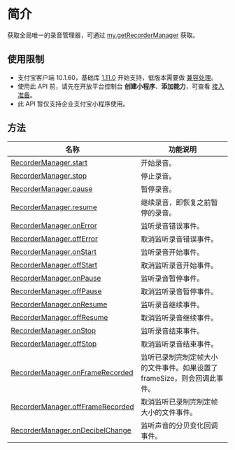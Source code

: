# 简介
获取全局唯一的录音管理器，可通过 [my.getRecorderManager](https://opendocs.alipay.com/mini/api/getrecordermanager) 获取。

## 使用限制

- 支付宝客户端 10.1.60，基础库 [1.11.0](https://opendocs.alipay.com/mini/framework/lib) 开始支持，低版本需要做 [兼容处理](https://docs.alipay.com/mini/framework/compatibility)。
- 使用此 API 前，请先在开放平台控制台 **创建小程序**、**添加能力**，可查看 [接入准备](https://opendocs.alipay.com/mini/02pj5u)。
- 此 API 暂仅支持企业支付宝小程序使用。

## 方法
| **名称** | **功能说明** |
| --- | --- |
| [RecorderManager.start](https://opendocs.alipay.com/mini/02vdqs) | 开始录音。 |
| [RecorderManager.stop](https://opendocs.alipay.com/mini/02velg) | 停止录音。 |
| [RecorderManager.pause](https://opendocs.alipay.com/mini/02velh) | 暂停录音。 |
| [RecorderManager.resume](https://opendocs.alipay.com/mini/02vdqt) | 继续录音，即恢复之前暂停的录音。 |
| [RecorderManager.onError](https://opendocs.alipay.com/mini/02veli) | 监听录音错误事件。 |
| [RecorderManager.offError](https://opendocs.alipay.com/mini/02vdqu) | 取消监听录音错误事件。 |
| [RecorderManager.onStart](https://opendocs.alipay.com/mini/02vdqv) | 监听录音开始事件。 |
| [RecorderManager.offStart](https://opendocs.alipay.com/mini/039bom) | 取消监听录音开始事件。 |
| [RecorderManager.onPause](https://opendocs.alipay.com/mini/02vdqx) | 监听录音暂停事件。 |
| [RecorderManager.offPause](https://opendocs.alipay.com/mini/02vdqy) | 取消监听录音暂停事件。 |
| [RecorderManager.onResume](https://opendocs.alipay.com/mini/02vdqz) | 监听录音继续事件。 |
| [RecorderManager.offResume](https://opendocs.alipay.com/mini/02velj) | 取消监听录音继续事件。 |
| [RecorderManager.onStop](https://opendocs.alipay.com/mini/02vdr0) | 监听录音结束事件。 |
| [RecorderManager.offStop](https://opendocs.alipay.com/mini/02velk) | 取消监听录音结束事件。 |
| [RecorderManager.onFrameRecorded](https://opendocs.alipay.com/mini/02vell) | 监听已录制完制定帧大小的文件事件。如果设置了 frameSize，则会回调此事件。 |
| [RecorderManager.offFrameRecorded](https://opendocs.alipay.com/mini/02velm) | 取消监听已录制完制定帧大小的文件事件。 |
| [RecorderManager.onDecibelChange](https://opendocs.alipay.com/mini/01acgm) | 监听声音的分贝变化回调事件。 |
